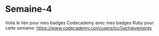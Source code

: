 # Semaine-4
Voila le lien pour mes badges Codecademy avec mes badges Ruby pour cette semaine:
https://www.codecademy.com/users/jcc1/achievements